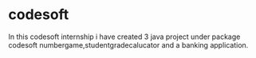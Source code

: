 # codesoft
In this codesoft internship i have created 3 java project under package codesoft numbergame,studentgradecalucator and a banking application.
